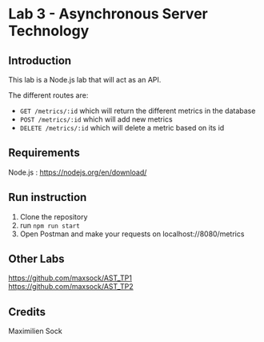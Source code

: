 # Lab 3 - Asynchronous Server Technology 


## Introduction 
This lab is a Node.js lab that will act as an API. 

The different routes are:
- ```GET /metrics/:id``` which will return the different metrics in the database
- ```POST /metrics/:id``` which will add new metrics 
- ```DELETE /metrics/:id``` which will delete a metric based on its id


## Requirements
Node.js : https://nodejs.org/en/download/

## Run instruction
1. Clone the repository
2. run ```npm run start```
2. Open Postman and make your requests on localhost://8080/metrics

## Other Labs
https://github.com/maxsock/AST_TP1  
https://github.com/maxsock/AST_TP2

## Credits
Maximilien Sock

